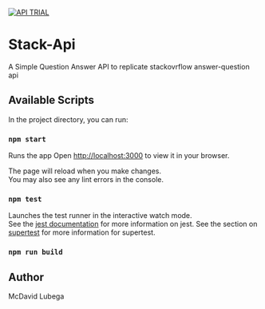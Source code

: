[![API TRIAL](https://github.com/mcdavidlubega/api-trial/actions/workflows/api-trial.js.yml/badge.svg)](https://github.com/mcdavidlubega/api-trial/actions/workflows/api-trial.js.yml)

# Stack-Api

A Simple Question Answer API to replicate stackovrflow answer-question api

## Available Scripts

In the project directory, you can run:

### `npm start`

Runs the app
Open [http://localhost:3000](http://localhost:3000) to view it in your browser.

The page will reload when you make changes.\
You may also see any lint errors in the console.

### `npm test`

Launches the test runner in the interactive watch mode.\
See the [jest documentation](https://jestjs.io/docs/getting-started) for more information on jest.
See the section on [supertest](https://github.com/visionmedia/supertest) for more information for supertest.

### `npm run build`

## Author

McDavid Lubega
